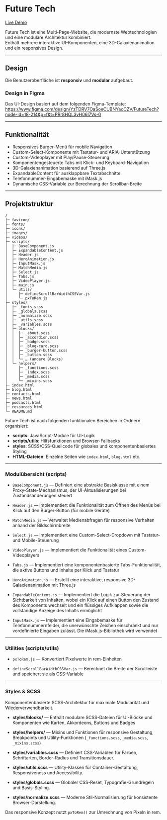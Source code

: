 # Future Tech

[Live Demo](https://lindtana.github.io/future-tech/)


Future Tech ist eine Multi-Page-Website, die modernste Webtechnologien und eine modulare Architektur kombiniert.  
Enthält mehrere interaktive UI-Komponenten, eine 3D-Galaxienanimation und ein responsives Design.

---

## Design

Die Benutzeroberfläche ist **responsiv** und **modular** aufgebaut.

### Design in Figma

Das UI-Design basiert auf dem folgenden Figma-Template:  
https://www.figma.com/design/YzTDRV7OaSoeCUBNYaoCZV/FutureTech?node-id=18-214&p=f&t=PRr8HQL3vH06I7Vs-0

---

## Funktionalität

- Responsives Burger-Menü für mobile Navigation  
- Custom-Select-Komponente mit Tastatur- und ARIA-Unterstützung  
- Custom-Videoplayer mit Play/Pause-Steuerung  
- Komponentengesteuerte Tabs mit Klick- und Keyboard-Navigation  
- 3D-Galaxienanimation basierend auf Three.js  
- ExpandableContent für ausklappbare Textabschnitte  
- Telefonnummer-Eingabemaske mit iMask.js  
- Dynamische CSS-Variable zur Berechnung der Scrollbar-Breite  

---

## Projektstruktur
```text
/
├─ favicon/
├─ fonts/
├─ icons/
├─ images/
├─ videos/
├─ scripts/
│  ├─ BaseComponent.js
│  ├─ ExpandableContent.js
│  ├─ Header.js
│  ├─ HeroAnimation.js
│  ├─ InputMask.js
│  ├─ MatchMedia.js
│  ├─ Select.js
│  ├─ Tabs.js
│  ├─ VideoPlayer.js
│  ├─ main.js
│  └─ utils/
│     ├─ defineScrollBarWidthCSSVar.js
│     └─ pxToRem.js
├─ styles/
│  ├─ _fonts.scss
│  ├─ _globals.scss
│  ├─ _normalize.scss
│  ├─ _utils.scss
│  ├─ _variables.scss
│  ├─ blocks/
│  │  ├─ _about.scss
│  │  ├─ _accordion.scss
│  │  ├─ _badge.scss
│  │  ├─ _blog-card.scss
│  │  ├─ _burger-button.scss
│  │  ├─ _button.scss
│  │  └─ … (andere Blocks)
│  └─ helpers/
│     ├─ _functions.scss
│     ├─ _index.scss
│     ├─ _media.scss
│     └─ _mixins.scss
├─ index.html
├─ blog.html
├─ contacts.html
├─ news.html
├─ podcasts.html
├─ resources.html
└─ README.md

```
Future Tech ist nach folgenden funktionalen Bereichen in Ordnern organisiert:

- **scripts**: JavaScript-Module für UI-Logik  
- **scripts/utils**: Hilfsfunktionen und Browser-Fallbacks  
- **styles**: SCSS/CSS-Quellcode für globales und komponentenbasiertes Styling  
- **HTML-Dateien**: Einzelne Seiten wie `index.html`, `blog.html` etc.

---

### Modulübersicht (scripts)

- `BaseComponent.js` — Definiert eine abstrakte Basisklasse mit einem Proxy-State-Mechanismus, der UI-Aktualisierungen bei Zustandsänderungen steuert  

- `Header.js` — Implementiert die Funktionalität zum Öffnen des Menüs bei Klick auf den Burger-Button (für mobile Geräte)

- `MatchMedia.js` — Verwaltet Medienabfragen für responsive Verhalten anhand der Bildschirmbreite

- `Select.js` — Implementiert eine Custom-Select-Dropdown mit Tastatur- und Mobile-Steuerung

- `VideoPlayer.js` — Implementiert die Funktionalität eines Custom-Videoplayers

- `Tabs.js` — Implementiert eine komponentenbasierte Tabs-Funktionalität, die aktive Buttons und Inhalte per Klick und Tastatur
 
- `HeroAnimation.js` — Erstellt eine interaktive, responsive 3D-Galaxienanimation mit Three.js  

- `ExpandableContent.js` — Implementiert die Logik zur Steuerung der Sichtbarkeit von Inhalten, wobei ein Klick auf einen Button den Zustand des Komponents wechselt und ein flüssiges Aufklappen sowie die vollständige Anzeige des Inhalts ermöglicht 

- `InputMask.js` — Implementiert eine Eingabemaske für Telefonnummernfelder, die unerwünschte Zeichen einschränkt und nur vordefinierte Eingaben zulässt. Die iMask.js-Bibliothek wird verwendet  

---

### Utilities (scripts/utils)

- `pxToRem.js` — Konvertiert Pixelwerte in rem-Einheiten  

- `defineScrollBarWidthCSSVar.js` — Berechnet die Breite der Scrollleiste und speichert sie als CSS-Variable  

---

### Styles & SCSS

Komponentenbasierte SCSS-Architektur für maximale Modularität und Wiederverwendbarkeit.

- **styles/blocks/** — Enthält modulare SCSS-Dateien für UI-Blöcke und Komponenten wie Karten, Akkordeons, Buttons und Badges

- **styles/helpers/** — Mixins und Funktionen für responsive Gestaltung, Breakpoints und Utility-Funktionen  (`_functions.scss`, `_media.scss`, `_mixins.scss`)

- **styles/variables.scss** — Definiert CSS-Variablen für Farben, Schriftarten, Border-Radius und Transitionsdauer.

- **styles/utils.scss** — Utility-Klassen für Container-Gestaltung, Responsiveness und Accessibility.

- **styles/globals.scss** — Globaler CSS-Reset, Typografie-Grundregeln und Basis-Styling.

- **styles/normalize.scss** — Moderne Stil-Normalisierung für konsistente Browser-Darstellung.

Das responsive Konzept nutzt `pxToRem()` zur Umrechnung von Pixeln in rem.
